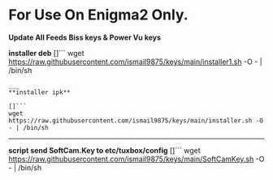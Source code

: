 # For Use On Enigma2 Only.

**Update All Feeds Biss keys & Power Vu keys**

**installer deb**
[]```
wget https://raw.githubusercontent.com/ismail9875/keys/main/installer1.sh -O - | /bin/sh
```
___
**installer ipk**

[]```
wget https://raw.githubusercontent.com/ismail9875/keys/main/installer.sh -O - | /bin/sh
```
___
**script send SoftCam.Key to etc/tuxbox/config**
[]```
wget https://raw.githubusercontent.com/ismail9875/keys/main/SoftCamKey.sh -O - | /bin/sh
```
